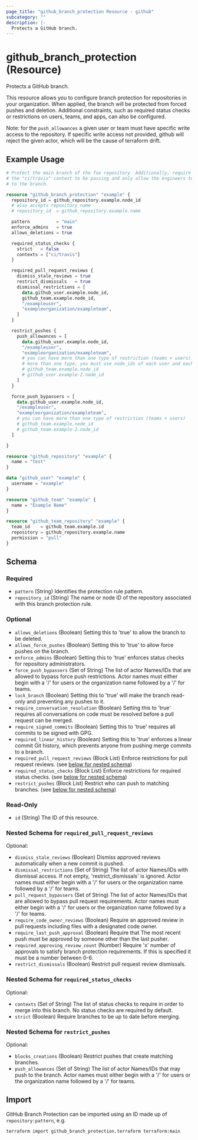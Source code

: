 ```yaml
---
page_title: "github_branch_protection Resource - github"
subcategory: ""
description: |-
  Protects a GitHub branch.
---
```


# github_branch_protection (Resource)

Protects a GitHub branch.

This resource allows you to configure branch protection for repositories in your organization. When applied, the branch will be protected from forced pushes and deletion. Additional constraints, such as required status checks or restrictions on users, teams, and apps, can also be configured.

Note: for the `push_allowances` a given user or team must have specific write access to the repository. If specific write access not provided, github will reject the given actor, which will be the cause of terraform drift.

## Example Usage

```terraform
# Protect the main branch of the foo repository. Additionally, require that
# the "ci/travis" context to be passing and only allow the engineers team merge
# to the branch.

resource "github_branch_protection" "example" {
  repository_id = github_repository.example.node_id
  # also accepts repository name
  # repository_id  = github_repository.example.name

  pattern          = "main"
  enforce_admins   = true
  allows_deletions = true

  required_status_checks {
    strict   = false
    contexts = ["ci/travis"]
  }

  required_pull_request_reviews {
    dismiss_stale_reviews = true
    restrict_dismissals   = true
    dismissal_restrictions = [
      data.github_user.example.node_id,
      github_team.example.node_id,
      "/exampleuser",
      "exampleorganization/exampleteam",
    ]
  }

  restrict_pushes {
    push_allowances = [
      data.github_user.example.node_id,
      "/exampleuser",
      "exampleorganization/exampleteam",
      # you can have more than one type of restriction (teams + users). If you use
      # more than one type, you must use node_ids of each user and each team.
      # github_team.example.node_id
      # github_user.example-2.node_id
    ]
  }

  force_push_bypassers = [
    data.github_user.example.node_id,
    "/exampleuser",
    "exampleorganization/exampleteam",
    # you can have more than one type of restriction (teams + users)
    # github_team.example.node_id
    # github_team.example-2.node_id
  ]

}

resource "github_repository" "example" {
  name = "test"
}

data "github_user" "example" {
  username = "example"
}

resource "github_team" "example" {
  name = "Example Name"
}

resource "github_team_repository" "example" {
  team_id    = github_team.example.id
  repository = github_repository.example.name
  permission = "pull"
}
```

<!-- schema generated by tfplugindocs -->
## Schema

### Required

- `pattern` (String) Identifies the protection rule pattern.
- `repository_id` (String) The name or node ID of the repository associated with this branch protection rule.

### Optional

- `allows_deletions` (Boolean) Setting this to 'true' to allow the branch to be deleted.
- `allows_force_pushes` (Boolean) Setting this to 'true' to allow force pushes on the branch.
- `enforce_admins` (Boolean) Setting this to 'true' enforces status checks for repository administrators.
- `force_push_bypassers` (Set of String) The list of actor Names/IDs that are allowed to bypass force push restrictions. Actor names must either begin with a '/' for users or the organization name followed by a '/' for teams.
- `lock_branch` (Boolean) Setting this to 'true' will make the branch read-only and preventing any pushes to it.
- `require_conversation_resolution` (Boolean) Setting this to 'true' requires all conversations on code must be resolved before a pull request can be merged.
- `require_signed_commits` (Boolean) Setting this to 'true' requires all commits to be signed with GPG.
- `required_linear_history` (Boolean) Setting this to 'true' enforces a linear commit Git history, which prevents anyone from pushing merge commits to a branch.
- `required_pull_request_reviews` (Block List) Enforce restrictions for pull request reviews. (see [below for nested schema](#nestedblock--required_pull_request_reviews))
- `required_status_checks` (Block List) Enforce restrictions for required status checks. (see [below for nested schema](#nestedblock--required_status_checks))
- `restrict_pushes` (Block List) Restrict who can push to matching branches. (see [below for nested schema](#nestedblock--restrict_pushes))

### Read-Only

- `id` (String) The ID of this resource.

<a id="nestedblock--required_pull_request_reviews"></a>
### Nested Schema for `required_pull_request_reviews`

Optional:

- `dismiss_stale_reviews` (Boolean) Dismiss approved reviews automatically when a new commit is pushed.
- `dismissal_restrictions` (Set of String) The list of actor Names/IDs with dismissal access. If not empty, 'restrict_dismissals' is ignored. Actor names must either begin with a '/' for users or the organization name followed by a '/' for teams.
- `pull_request_bypassers` (Set of String) The list of actor Names/IDs that are allowed to bypass pull request requirements. Actor names must either begin with a '/' for users or the organization name followed by a '/' for teams.
- `require_code_owner_reviews` (Boolean) Require an approved review in pull requests including files with a designated code owner.
- `require_last_push_approval` (Boolean) Require that The most recent push must be approved by someone other than the last pusher.
- `required_approving_review_count` (Number) Require 'x' number of approvals to satisfy branch protection requirements. If this is specified it must be a number between 0-6.
- `restrict_dismissals` (Boolean) Restrict pull request review dismissals.


<a id="nestedblock--required_status_checks"></a>
### Nested Schema for `required_status_checks`

Optional:

- `contexts` (Set of String) The list of status checks to require in order to merge into this branch. No status checks are required by default.
- `strict` (Boolean) Require branches to be up to date before merging.


<a id="nestedblock--restrict_pushes"></a>
### Nested Schema for `restrict_pushes`

Optional:

- `blocks_creations` (Boolean) Restrict pushes that create matching branches.
- `push_allowances` (Set of String) The list of actor Names/IDs that may push to the branch. Actor names must either begin with a '/' for users or the organization name followed by a '/' for teams.

## Import

GitHub Branch Protection can be imported using an ID made up of `repository:pattern`, e.g.

```shell
terraform import github_branch_protection.terraform terraform:main
```

